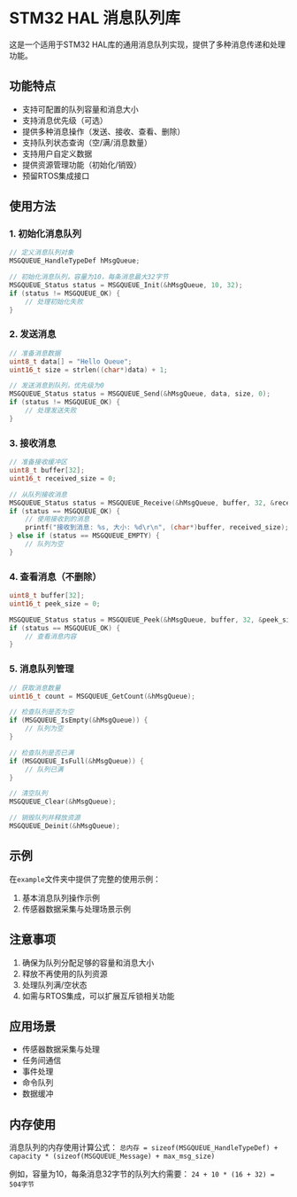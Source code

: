 # STM32 HAL 消息队列库

这是一个适用于STM32 HAL库的通用消息队列实现，提供了多种消息传递和处理功能。

## 功能特点

- 支持可配置的队列容量和消息大小
- 支持消息优先级（可选）
- 提供多种消息操作（发送、接收、查看、删除）
- 支持队列状态查询（空/满/消息数量）
- 支持用户自定义数据
- 提供资源管理功能（初始化/销毁）
- 预留RTOS集成接口

## 使用方法

### 1. 初始化消息队列

```c
// 定义消息队列对象
MSGQUEUE_HandleTypeDef hMsgQueue;

// 初始化消息队列，容量为10，每条消息最大32字节
MSGQUEUE_Status status = MSGQUEUE_Init(&hMsgQueue, 10, 32);
if (status != MSGQUEUE_OK) {
    // 处理初始化失败
}
```

### 2. 发送消息

```c
// 准备消息数据
uint8_t data[] = "Hello Queue";
uint16_t size = strlen((char*)data) + 1;

// 发送消息到队列，优先级为0
MSGQUEUE_Status status = MSGQUEUE_Send(&hMsgQueue, data, size, 0);
if (status != MSGQUEUE_OK) {
    // 处理发送失败
}
```

### 3. 接收消息

```c
// 准备接收缓冲区
uint8_t buffer[32];
uint16_t received_size = 0;

// 从队列接收消息
MSGQUEUE_Status status = MSGQUEUE_Receive(&hMsgQueue, buffer, 32, &received_size);
if (status == MSGQUEUE_OK) {
    // 使用接收到的消息
    printf("接收到消息: %s, 大小: %d\r\n", (char*)buffer, received_size);
} else if (status == MSGQUEUE_EMPTY) {
    // 队列为空
}
```

### 4. 查看消息（不删除）

```c
uint8_t buffer[32];
uint16_t peek_size = 0;

MSGQUEUE_Status status = MSGQUEUE_Peek(&hMsgQueue, buffer, 32, &peek_size);
if (status == MSGQUEUE_OK) {
    // 查看消息内容
}
```

### 5. 消息队列管理

```c
// 获取消息数量
uint16_t count = MSGQUEUE_GetCount(&hMsgQueue);

// 检查队列是否为空
if (MSGQUEUE_IsEmpty(&hMsgQueue)) {
    // 队列为空
}

// 检查队列是否已满
if (MSGQUEUE_IsFull(&hMsgQueue)) {
    // 队列已满
}

// 清空队列
MSGQUEUE_Clear(&hMsgQueue);

// 销毁队列并释放资源
MSGQUEUE_Deinit(&hMsgQueue);
```

## 示例

在`example`文件夹中提供了完整的使用示例：

1. 基本消息队列操作示例
2. 传感器数据采集与处理场景示例

## 注意事项

1. 确保为队列分配足够的容量和消息大小
2. 释放不再使用的队列资源
3. 处理队列满/空状态
4. 如需与RTOS集成，可以扩展互斥锁相关功能

## 应用场景

- 传感器数据采集与处理
- 任务间通信
- 事件处理
- 命令队列
- 数据缓冲

## 内存使用

消息队列的内存使用计算公式：
`总内存 = sizeof(MSGQUEUE_HandleTypeDef) + capacity * (sizeof(MSGQUEUE_Message) + max_msg_size)`

例如，容量为10，每条消息32字节的队列大约需要：
`24 + 10 * (16 + 32) = 504字节` 